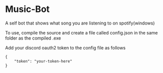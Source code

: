 # Music-Bot
A self bot that shows what song you are listening to on spotify(windows)

To use, compile the source and create a file called config.json in the same folder as the compiled .exe

Add your discord oauth2 token to the config file as follows
```
{
	"token": "your-token-here"
}
```
